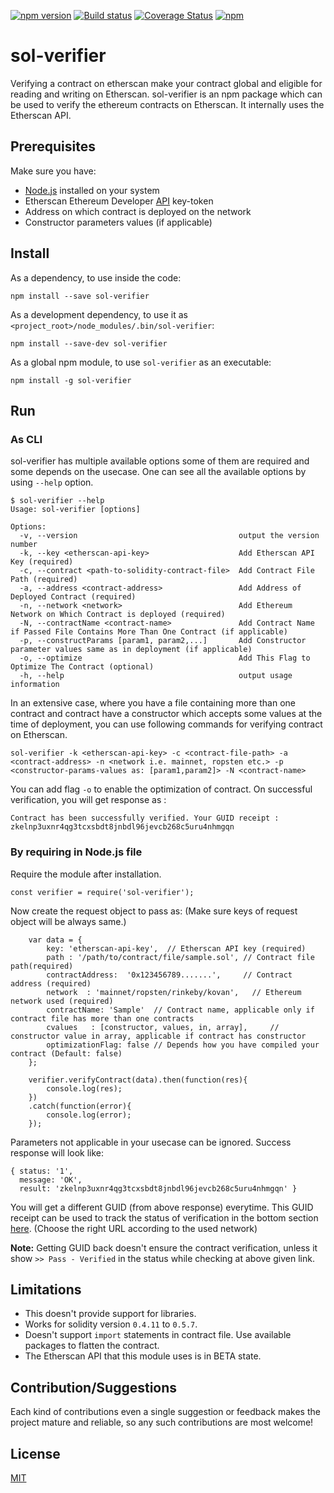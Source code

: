 [![npm version](https://badge.fury.io/js/sol-verifier.svg)](https://www.npmjs.com/package/sol-verifier)
[![Build status](https://travis-ci.com/Aniket-Engg/sol-verifier.svg?branch=master)](https://travis-ci.com/Aniket-Engg/sol-verifier)
[![Coverage Status](https://coveralls.io/repos/github/Aniket-Engg/sol-verifier/badge.svg?branch=master)](https://coveralls.io/github/Aniket-Engg/sol-verifier?branch=master)
[![npm](https://img.shields.io/npm/dt/sol-verifier.svg)](https://www.npmjs.com/package/sol-profiler)

# sol-verifier
Verifying a contract on etherscan make your contract global and eligible for reading and writing on Etherscan. sol-verifier is an npm package which can be used to verify the ethereum contracts on Etherscan. It internally uses the Etherscan API.

## Prerequisites
Make sure you have:
* [Node.js](https://nodejs.org/en/) installed on your system
* Etherscan Ethereum Developer [API](https://etherscan.io/apis) key-token
* Address on which contract is deployed on the network
* Constructor parameters values (if applicable)

## Install
As a dependency, to use inside the code:
```
npm install --save sol-verifier
```
As a development dependency, to use it as `<project_root>/node_modules/.bin/sol-verifier`:
```
npm install --save-dev sol-verifier
```
As a global npm module, to use `sol-verifier` as an executable:
```
npm install -g sol-verifier
```

## Run

### As CLI
sol-verifier has multiple available options some of them are required and some depends on the usecase. One can see all the available options by using `--help` option.
```
$ sol-verifier --help
Usage: sol-verifier [options]

Options:
  -v, --version                                    output the version number
  -k, --key <etherscan-api-key>                    Add Etherscan API Key (required)
  -c, --contract <path-to-solidity-contract-file>  Add Contract File Path (required)
  -a, --address <contract-address>                 Add Address of Deployed Contract (required)
  -n, --network <network>                          Add Ethereum Network on Which Contract is deployed (required)
  -N, --contractName <contract-name>               Add Contract Name if Passed File Contains More Than One Contract (if applicable)
  -p, --constructParams [param1, param2,...]       Add Constructor parameter values same as in deployment (if applicable)
  -o, --optimize                                   Add This Flag to Optimize The Contract (optional)
  -h, --help                                       output usage information 
```
In an extensive case, where you have a file containing more than one contract and contract have a constructor which accepts some values at the time of deployment, you can use following commands for verifying contract on Etherscan. 
```
sol-verifier -k <etherscan-api-key> -c <contract-file-path> -a <contract-address> -n <network i.e. mainnet, ropsten etc.> -p <constructor-params-values as: [param1,param2]> -N <contract-name>
```
You can add flag `-o` to enable the optimization of contract. On successful verification, you will get response as :
```
Contract has been successfully verified. Your GUID receipt : zkelnp3uxnr4qg3tcxsbdt8jnbdl96jevcb268c5uru4nhmgqn
```

### By requiring in Node.js file
Require the module after installation.
```
const verifier = require('sol-verifier');
```
Now create the request object to pass as: (Make sure keys of request object will be always same.)
```
    var data = {
        key: 'etherscan-api-key',  // Etherscan API key (required)
        path : '/path/to/contract/file/sample.sol', // Contract file path(required)
        contractAddress:  '0x123456789.......',     // Contract address (required)
        network  : 'mainnet/ropsten/rinkeby/kovan',   // Ethereum network used (required)
        contractName: 'Sample'  // Contract name, applicable only if contract file has more than one contracts
        cvalues   : [constructor, values, in, array],     // constructor value in array, applicable if contract has constructor
        optimizationFlag: false // Depends how you have compiled your contract (Default: false)
    };

    verifier.verifyContract(data).then(function(res){
        console.log(res);
    })
    .catch(function(error){
        console.log(error);
    });
```
Parameters not applicable in your usecase can be ignored. Success response will look like:
```
{ status: '1',
  message: 'OK',
  result: 'zkelnp3uxnr4qg3tcxsbdt8jnbdl96jevcb268c5uru4nhmgqn' }
```
You will get a different GUID (from above response) everytime. This GUID receipt can be used to track the status of verification in the bottom section [here](https://etherscan.io/sourcecode-demo.html). (Choose the right URL according to the used network)

**Note:** Getting GUID back doesn't ensure the contract verification, unless it show `>> Pass - Verified` in the status while checking at above given link.
## Limitations

* This doesn't provide support for libraries.
* Works for solidity version `0.4.11` to `0.5.7`.
* Doesn't support `import` statements in contract file. Use available packages to flatten the contract.
* The Etherscan API that this module uses is in BETA state.

## Contribution/Suggestions
Each kind of contributions even a single suggestion or feedback makes the project mature and reliable, so any such contributions are most welcome!

## License
[MIT](https://github.com/Aniket-Engg/sol-verifier/blob/master/LICENSE)
